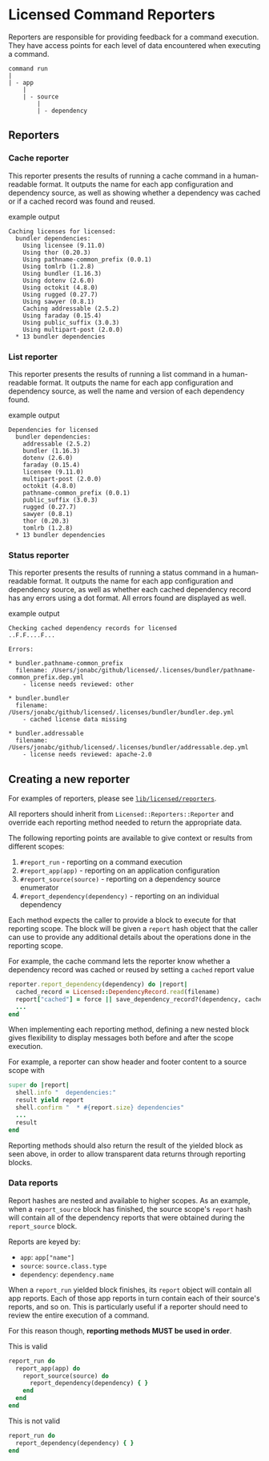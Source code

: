 # Licensed Command Reporters

Reporters are responsible for providing feedback for a command execution.  They have
access points for each level of data encountered when executing a command.
```
command run
|
| - app
    |
    | - source
        |
        | - dependency
```

## Reporters

### Cache reporter

This reporter presents the results of running a cache command in a human-readable format.
It outputs the name for each app configuration and dependency source, as well
as showing whether a dependency was cached or if a cached record was found and reused.

example output
```
Caching licenses for licensed:
  bundler dependencies:
    Using licensee (9.11.0)
    Using thor (0.20.3)
    Using pathname-common_prefix (0.0.1)
    Using tomlrb (1.2.8)
    Using bundler (1.16.3)
    Using dotenv (2.6.0)
    Using octokit (4.8.0)
    Using rugged (0.27.7)
    Using sawyer (0.8.1)
    Caching addressable (2.5.2)
    Using faraday (0.15.4)
    Using public_suffix (3.0.3)
    Using multipart-post (2.0.0)
  * 13 bundler dependencies
```

### List reporter

This reporter presents the results of running a list command in a human-readable format.
It outputs the name for each app configuration and dependency source, as well
the name and version of each dependency found.

example output
```
Dependencies for licensed
  bundler dependencies:
    addressable (2.5.2)
    bundler (1.16.3)
    dotenv (2.6.0)
    faraday (0.15.4)
    licensee (9.11.0)
    multipart-post (2.0.0)
    octokit (4.8.0)
    pathname-common_prefix (0.0.1)
    public_suffix (3.0.3)
    rugged (0.27.7)
    sawyer (0.8.1)
    thor (0.20.3)
    tomlrb (1.2.8)
  * 13 bundler dependencies
```

### Status reporter

This reporter presents the results of running a status command in a human-readable format.
It outputs the name for each app configuration and dependency source, as well
as whether each cached dependency record has any errors using a dot format.
All errors found are displayed as well.

example output
```
Checking cached dependency records for licensed
..F.F....F...

Errors:

* bundler.pathname-common_prefix
  filename: /Users/jonabc/github/licensed/.licenses/bundler/pathname-common_prefix.dep.yml
    - license needs reviewed: other

* bundler.bundler
  filename: /Users/jonabc/github/licensed/.licenses/bundler/bundler.dep.yml
    - cached license data missing

* bundler.addressable
  filename: /Users/jonabc/github/licensed/.licenses/bundler/addressable.dep.yml
    - license needs reviewed: apache-2.0
```

## Creating a new reporter

For examples of reporters, please see [`lib/licensed/reporters`](../lib/licensed/reporters).

All reporters should inherit from `Licensed::Reporters::Reporter` and override
each reporting method needed to return the appropriate data.

The following reporting points are available to give context or results from different scopes:
1. `#report_run` - reporting on a command execution
2. `#report_app(app)` - reporting on an application configuration
3. `#report_source(source)` - reporting on a dependency source enumerator
4. `#report_dependency(dependency)` - reporting on an individual dependency

Each method expects the caller to provide a block to execute for that reporting scope.
The block will be given a `report` hash object that the caller can use to provide any additional
details about the operations done in the reporting scope.

For example, the cache command lets the reporter know whether a dependency record
was cached or reused by setting a `cached` report value
```ruby
reporter.report_dependency(dependency) do |report|
  cached_record = Licensed::DependencyRecord.read(filename)
  report["cached"] = force || save_dependency_record?(dependency, cached_record)
  ...
end
```

When implementing each reporting method, defining a new nested block gives flexibility
to display messages both before and after the scope execution.

For example, a reporter can show header and footer content to a source scope with
```ruby
super do |report|
  shell.info "  dependencies:"
  result yield report
  shell.confirm "  * #{report.size} dependencies"
  ...
  result
end
```

Reporting methods should also return the result of the yielded block as seen above,
in order to allow transparent data returns through reporting blocks.

### Data reports

Report hashes are nested and available to higher scopes. As an example, when a
`report_source` block has finished, the source scope's `report` hash will
contain all of the dependency reports that were obtained during the `report_source` block.

Reports are keyed by:
- `app`: `app["name"]`
- `source`: `source.class.type`
- `dependency`: `dependency.name`

When a `report_run` yielded block finishes, its `report` object will contain all app reports.
Each of those app reports in turn contain each of their source's reports, and so on.
This is particularly useful if a reporter should need to review the entire execution
of a command.

For this reason though, **reporting methods MUST be used in order**.

This is valid
```ruby
report_run do
  report_app(app) do
    report_source(source) do
      report_dependency(dependency) { }
    end
  end
end
```

This is not valid
```ruby
report_run do
  report_dependency(dependency) { }
end
```
